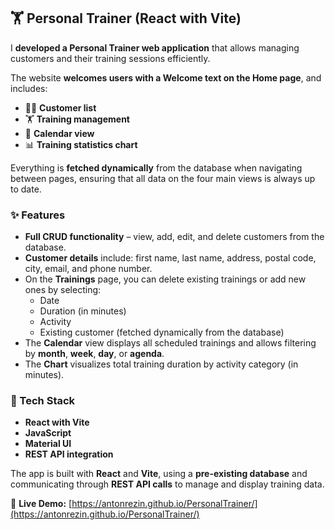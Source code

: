 ## 🏋️ Personal Trainer (React with Vite)

I **developed a Personal Trainer web application** that allows managing customers and their training sessions efficiently.

The website **welcomes users with a Welcome text on the Home page**, and includes:  
- 🧍‍♂️ **Customer list**  
- 🏋️ **Training management**  
- 📅 **Calendar view**  
- 📊 **Training statistics chart**

Everything is **fetched dynamically** from the database when navigating between pages, ensuring that all data on the four main views is always up to date.

### ✨ Features

- **Full CRUD functionality** – view, add, edit, and delete customers from the database.  
- **Customer details** include: first name, last name, address, postal code, city, email, and phone number.  
- On the **Trainings** page, you can delete existing trainings or add new ones by selecting:  
  - Date  
  - Duration (in minutes)  
  - Activity  
  - Existing customer (fetched dynamically from the database)  
- The **Calendar** view displays all scheduled trainings and allows filtering by **month**, **week**, **day**, or **agenda**.  
- The **Chart** visualizes total training duration by activity category (in minutes).  

### 🧩 Tech Stack
- **React with Vite**  
- **JavaScript**  
- **Material UI**  
- **REST API integration**

The app is built with **React** and **Vite**, using a **pre-existing database** and communicating through **REST API calls** to manage and display training data.

🚀 **Live Demo:** [https://antonrezin.github.io/PersonalTrainer/](https://antonrezin.github.io/PersonalTrainer/)

